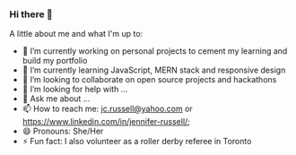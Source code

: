 ### Hi there 👋

A little about me and what I'm up to:

- 🔭 I’m currently working on personal projects to cement my learning and build my portfolio
- 🌱 I’m currently learning JavaScript, MERN stack and responsive design
- 👯 I’m looking to collaborate on open source projects and hackathons
- 🤔 I’m looking for help with ...
- 💬 Ask me about ...
- 📫 How to reach me: jc.russell@yahoo.com or https://www.linkedin.com/in/jennifer-russell/; 
- 😄 Pronouns: She/Her
- ⚡ Fun fact: I also volunteer as a roller derby referee in Toronto

